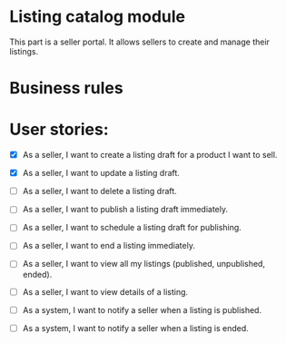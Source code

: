 # Listing catalog module

This part is a seller portal. It allows sellers to create and manage their listings.

# Business rules

# User stories:

- [x] As a seller, I want to create a listing draft for a product I want to sell.

- [x] As a seller, I want to update a listing draft.

- [ ] As a seller, I want to delete a listing draft.

- [ ] As a seller, I want to publish a listing draft immediately.

- [ ] As a seller, I want to schedule a listing draft for publishing.

- [ ] As a seller, I want to end a listing immediately.

- [ ] As a seller, I want to view all my listings (published, unpublished, ended).

- [ ] As a seller, I want to view details of a listing.

- [ ] As a system, I want to notify a seller when a listing is published.

- [ ] As a system, I want to notify a seller when a listing is ended.